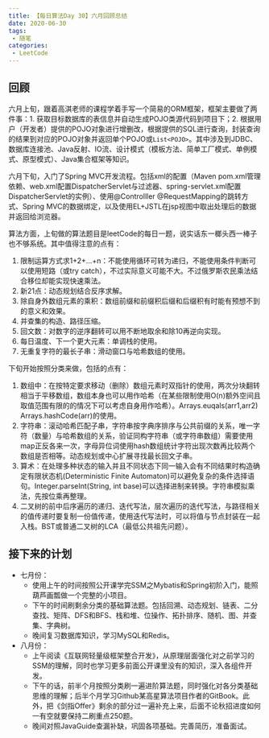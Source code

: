 ```yaml
---
title: 【每日算法Day 30】六月回顾总结
date: 2020-06-30
tags:
 - 随笔
categories:
 - LeetCode
---
```


## 回顾
六月上旬，跟着高淇老师的课程学着手写一个简易的ORM框架，框架主要做了两件事：1. 获取目标数据库的表信息并自动生成POJO类源代码到项目下；2. 根据用户（开发者）提供的POJO对象进行增删改，根据提供的SQL进行查询，封装查询的结果到对应的POJO对象并返回单个POJO或`List<POJO>`。其中涉及到JDBC、数据库连接池、Java反射、IO流、设计模式（模板方法、简单工厂模式、单例模式、原型模式）、Java集合框架等知识。

六月下旬，入门了Spring MVC开发流程。包括xml的配置（Maven pom.xml管理依赖、web.xml配置DispatcherServlet与过滤器、spring-servlet.xml配置DispatcherServlet的实例）、使用@Controlller @RequestMapping的跳转方式、Spring MVC的数据绑定，以及使用EL+JSTL在jsp视图中取出处理后的数据并返回给浏览器。

算法方面，上旬做的算法题目是leetCode的每日一题，说实话东一榔头西一棒子也不够系统。其中值得注意的点有：
1. 限制运算方式求1+2+…+n：不能使用循环可转为递归，不能使用条件判断可以使用短路（或try catch），不过实际意义可能不大。不过俄罗斯农民乘法结合移位却能实现快速乘法。
2. 新21点：动态规划结合反序求解。
3. 除自身外数组元素的乘积：数组前缀和前缀积后缀和后缀积有时能有预想不到的意义和效果。
4. 并查集的构造、路径压缩。
5. 回文数：对数字的逆序翻转可以用不断地取余和除10再逆向实现。
6. 每日温度、下一个更大元素：单调栈的使用。
7. 无重复字符的最长子串：滑动窗口与哈希数组的使用。

下旬开始按照分类来做，包括的点有：
1. 数组中：在按特定要求移动（删除）数组元素时双指针的使用，两次分块翻转相当于平移数组，数组本身也可以用作哈希（在某些限制使用O(n)额外空间且取值范围有限的的情况下可以考虑自身用作哈希）。Arrays.euqals(arr1,arr2) Arrays.hashCode(arr)的使用。
2. 字符串：滚动哈希匹配子串，字符串按字典序排序与公共前缀的关系，唯一字符（数量）与哈希数组的关系，验证同构字符串（或字符串数组）需要使用map正反各来一次，字母异位词使用hash数组统计字符出现次数再比较两个数组是否相等。动态规划或中心扩展寻找最长回文子串。
3. 算术：在处理多种状态的输入并且不同状态下同一输入会有不同结果时构造确定有限状态机(Deterministic Finite Automaton)可以避免复杂的条件选择语句。Integer.parseInt(String, int base)可以选择进制来转换。字符串模拟乘法，先按位乘再整理。
4. 二叉树的前中后序遍历的递归、迭代写法，层次遍历的迭代写法，与路径相关的值传递时要复制一份值传递，使用迭代写法时，可以将值与节点封装在一起入栈。BST或普通二叉树的LCA（最低公共祖先问题）。


## 接下来的计划
* 七月份：
    * 使用上午的时间按照公开课学完SSM之Mybatis和Spring初阶入门，能照葫芦画瓢做一个完整的小项目。
    * 下午的时间刷剩余分类的基础算法题。包括回溯、动态规划、链表、二分查找、矩阵、DFS和BFS、栈和堆、位操作、拓扑排序、随机、图、并查集、字典树。
    * 晚间复习数据库知识，学习MySQL和Redis。
* 八月份：
    * 上午阅读《互联网轻量级框架整合开发》，从原理层面强化对之前学习的SSM的理解，同时也学习更多前面公开课里没有的知识，深入各组件开发。
    * 下午的话，前半个月按照分类刷一遍进阶算法题，同时强化对各分类基础思维的理解；后半个月学习Github某高星算法项目作者的GitBook。此外，把《剑指Offer》剩余的部分过一遍补充上来，后面不论秋招进度如何一有空就要保持二刷重点250题。
    * 晚间对照JavaGuide查漏补缺，巩固各项基础。完善简历，准备面试。